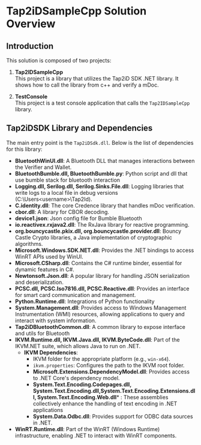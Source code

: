 # Tap2iDSampleCpp Solution Overview

## Introduction

This solution is composed of two projects:

1. **Tap2IDSampleCpp**  
   This project is a library that utilizes the Tap2iD SDK .NET library.
   It shows how to call the library from c++ and verify a mDoc.
   
3. **TestConsole**  
   This project is a test console application that calls the `Tap2IDSampleCpp` library.

## Tap2iDSDK Library and Dependencies

The main entry point is the `Tap2iDSdk.dll`. Below is the list of dependencies for this library:

- **BluetoothWinUI.dll**: A Bluetooth DLL that manages interactions between the Verifier and Wallet.
- **BluetoothBumble.dll, BluetoothBumble.py**: Python script and dll that use bumble stack for bluetooth interaction
- **Logging.dll, Serilog.dll, Serilog.Sinks.File.dll**: Logging libraries that write logs to a local file in debug versions (C:\Users\<username>\Tap2Id).
- **C.identity.dll**: The core Credence library that handles mDoc verification.
- **cbor.dll**: A library for CBOR decoding.
- **device1.json**: Json config file for Bumble Bluetooth
- **io.reactivex.rxjava2.dll**: The RxJava library for reactive programming.
- **org.bouncycastle.pkix.dll, org.bouncycastle.provider.dll**: Bouncy Castle Crypto libraries, a Java implementation of cryptographic algorithms.
- **Microsoft.Windows.SDK.NET.dll**: Provides the .NET bindings to access WinRT APIs used by WinUI.
- **Microsoft.CSharp.dll**: Contains the C# runtime binder, essential for dynamic features in C#.
- **Newtonsoft.Json.dll**: A popular library for handling JSON serialization and deserialization.
- **PCSC.dll, PCSC.Iso7816.dll, PCSC.Reactive.dll**: Provides an interface for smart card communication and management.
- **Python.Runtime.dll**: Integrations of Python functionality
- **System.Management.dll**: Provides access to Windows Management Instrumentation (WMI) resources, allowing applications to query and interact with system information.
- **Tap2iDBluetoothCommon.dll**: A common library to expose interface and utils for Bluetooth
- **IKVM.Runtime.dll, IKVM.Java.dll, IKVM.ByteCode.dll**: Part of the IKVM.NET suite, which allows Java to run on .NET.
  - **IKVM Dependencies**:
    - IKVM folder for the appropriate platform (e.g., `win-x64`).
    - `ikvm.properties`: Configures the path to the IKVM root folder.
    - **Microsoft.Extensions.DependencyModel.dll**: Provides access to .NET Core's dependency model.
    - **System.Text.Encoding.Codepages.dll, System.Text.Encoding.dll,System.Text.Encoding.Extensions.dll, System.Text.Encoding.Web.dll*** : These assemblies collectively enhance the handling of text encoding in .NET applications
    - **System.Data.Odbc.dll**: Provides support for ODBC data sources in .NET.
- **WinRT.Runtime.dll**: Part of the WinRT (Windows Runtime) infrastructure, enabling .NET to interact with WinRT components.
